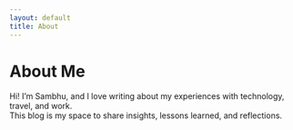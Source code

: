 ```yaml
---
layout: default
title: About
---
```


# About Me

Hi! I’m Sambhu, and I love writing about my experiences with technology, travel, and work.  
This blog is my space to share insights, lessons learned, and reflections.

